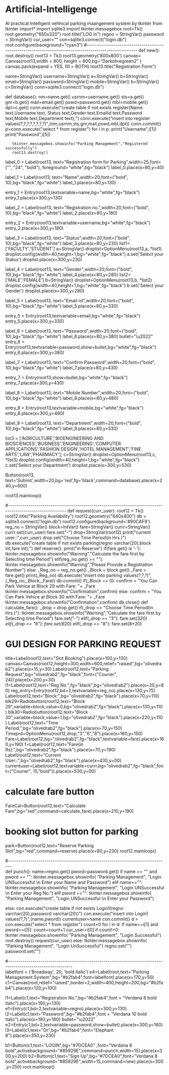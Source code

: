 # Artificial-Intelligenge
AI practical Intelligent vehhical parking maangement system by tkinter
from tkinter import*
import sqlite3
import tkinter.messagebox
root=Tk()
root.geometry("650x320")
root.title("LOG in")
regno = StringVar()
password = StringVar()
cur_user=""
con=sqlite3.connect("login.db")
root.configure(background="cyan3")
#-------------------------------------------------------------------------------------------------------
def new():
   root.destroy()
   root13 = Tk()
   root13.geometry('800x800')
   canvas= Canvas(root13,width = 800, height = 800,bg="Darkolivegreen2" )
   canvas.pack(expand = YES, fill = BOTH)
   root13.title("Registration Form")

   name=StringVar()
   username=StringVar()
   a=StringVar()
   b=StringVar()
   email=StringVar()
   password=StringVar()
   mobile=StringVar()
   b=StringVar()
   c=StringVar()
   conn=sqlite3.connect("login.db")

   def database():
       nm=name.get()
       usrnm=username.get()
       sts=a.get()
       gnr=b.get()
       mail=email.get()
       pswd=password.get()
       mbl=mobile.get()
       dpt=c.get()
       conn.execute("create table if not exists register(Name text,Username text, Status text,Gender text,Emailid text,Password text,Mobile text,Department text);")
       conn.execute("insert into register values(?,?,?,?,?,?,?,?)",(nm,usrnm,sts,gnr,mail,pswd,mbl,dpt))
       conn.commit()
       p=conn.execute("select * from register")
       for i in p:
           print("Username",i[1])
           print("Password",i[5])

       tkinter.messagebox.showinfo("Parking Management","Registered successfully")
       root13.destroy()



   label_0 = Label(root13, text="Registration form for Parking",width=25,font=("", "24", "bold"), foreground="white",bg="black")
   label_0.place(x=80,y=40)

   label_1 = Label(root13, text="Name",width=20,font=("bold", 10),bg="black",fg="white")
   label_1.place(x=80,y=130)

   entry_1 = Entry(root13,textvariable=name,bg="white",fg="black")
   entry_1.place(x=300,y=130)

   label_2 = Label(root13, text="Registration no.",width=20,font=("bold", 10),bg="black",fg="white")
   label_2.place(x=80,y=180)

   entry_2 = Entry(root13,textvariable=username,bg="white",fg="black")
   entry_2.place(x=300,y=180)

   label_3 = Label(root13, text="Status",width=20,font=("bold", 10),bg="black",fg="white")
   label_3.place(x=80,y=230)
   list1=['FACULTY','STUDENT']
   a=StringVar()
   droplist=OptionMenu(root13,a, *list1)
   droplist.config(width=40,height=1,bg="white",fg="black")
   a.set('Select your Status')
   droplist.place(x=300,y=230)                         

   label_4 = Label(root13, text="Gender",width=20,font=("bold", 10),bg="black",fg="white")
   label_4.place(x=80,y=280)
   list2=['MALE','FEMALE']
   b=StringVar()
   droplist=OptionMenu(root13,b, *list2)
   droplist.config(width=40,height=1,bg="white",fg="black")
   b.set('Select your Gender')
   droplist.place(x=300,y=280)

   label_5 = Label(root13, text="Email-id",width=20,font=("bold", 10),bg="black",fg="white")
   label_5.place(x=80,y=330)

   entry_5 = Entry(root13,textvariable=email,bg="white",fg="black")
   entry_5.place(x=300,y=330)

   label_6 = Label(root13, text="Password",width=20,font=("bold", 10),bg="black",fg="white")
   label_6.place(x=80,y=380)
   bullet="\u2022"
   entry_6 = Entry(root13,textvariable=password,show=bullet,bg="white",fg="black")
   entry_6.place(x=300,y=380)

   label_7 = Label(root13, text="Confirm Password",width=20,font=("bold", 10),bg="black",fg="white")
   label_7.place(x=80,y=430)

   entry_7 = Entry(root13,show=bullet,bg="white",fg="black")
   entry_7.place(x=300,y=430)

   label_8 = Label(root13, text="Mobile Number",width=20,font=("bold", 10),bg="black",fg="white")
   label_8.place(x=80,y=480)

   entry_8 = Entry(root13,textvariable=mobile,bg="white",fg="black")
   entry_8.place(x=300,y=480)

   label_9 = Label(root13, text="Department",width=20,font=("bold", 10),bg="black",fg="white")
   label_9.place(x=80,y=530)

   list3 = ['AGRICULTURE','BIOENGINEERING AND BIOSCIENCES','BUSINESS','ENGINEERING','COMPUTER APPLICATIONS','FASHION DESIGN','HOTEL MANAGEMENT','FINE ARTS','LAW','PHARMACY'];
   c=StringVar()
   droplist=OptionMenu(root13,c, *list3)
   droplist.config(width=40,height=1,bg="white",fg="black")
   c.set('Select your Department')
   droplist.place(x=300,y=530)

   Button(root13, text='Submit',width=20,bg='red',fg='black',command=database).place(x=240,y=600)

   root13.mainloop()



#----------------------------------------------------------------------------------------------------------
def request(curr_user):
   root12 = Tk()
   root12.title("Parking Availability")
   root12.geometry("640x400")
   db = sqlite3.connect("login.db")
   root12.configure(background='#90CAF9')
   reg_no = StringVar()
   block=IntVar()
   fare=StringVar()
   currr=StringVar()
   currr.set(curr_user)
   fare.set("-")
   drop=StringVar(root12)
   print("current user::",curr_user)
   drop.set("Choose Time Period(in Hrs.)")
   db.execute("create table if not exists parking(regno varchar(20),block int,fare int);")
   def reserve():
       print("in Reserve")
       if(fare.get() is '-'):
           tkinter.messagebox.showinfo("Warning","Calculate the fare first by Selecting time Period")
       elif(reg_no.get() == ""):
            tkinter.messagebox.showinfo("Warning","Please Provide a Registration Number")
       else:
          _Reg_no = reg_no.get()
          _Block = block.get()
          _Fare = fare.get()
          print(_Reg_no)
          db.execute("insert into parking values(?,?,?)",(_Reg_no,_Block,_Fare))
          db.commit()
          if(_Block == 0):
             confirm = "You Can Park Vehice at Block 29 with Fare: "+ _Fare
             tkinter.messagebox.showinfo("Confirmation",confirm)
          else:
             confirm = "You Can Park Vehice at Block 30 with Fare: "+ _Fare 
             tkinter.messagebox.showinfo("Confirmation",confirm)
       db.close()
   def calculate_fare():
       _drop = drop.get()
       if(_drop == "Choose Time Period(in Hrs.)"):
           tkinter.messagebox.showinfo("Warning","Calculate the fare first by Selecting time Period")
           fare.set("-")
       elif(_drop == "3"):
           fare.set(3*20)
       elif(_drop == "6"):
           fare.set(6*20)
       elif(_drop == "8"):
           fare.set(8*20)
           
   # GUI DESIGN FOR PARKING REQUEST
   title=Label(root12,text="Slot Booking").place(x=100,y=130)
   canvas=Canvas(root12,height=300,width=600,relief="raised",bg="olivedrab2").place(x=15,y=30)
   Label(root12,text="Parking Request",bg="olivedrab2",fg="black",font=("Courier", 24)).place(x=200,y=30)
   l1=Label(root12,text="Reg.No:",fg="black",bg="olivedrab2").place(x=20,y=80)
   reg_entry=Entry(root12,bd=2,textvariable=reg_no).place(x=130,y=75)
   Label(root12,text="Block:",bg="olivedrab2",fg="black").place(x=70,y=110)
   blk29=Radiobutton(root12,text="Block 29",variable=block,value=0,bg="olivedrab2",fg="black").place(x=130,y=110)
   blk30=Radiobutton(root12,text="Block 30",variable=block,value=1,bg="olivedrab2",fg="black").place(x=220,y=110)
   Label(root12,text="Time Period:",bg="olivedrab2",fg="black").place(x=70,y=150)
   Timeprd=OptionMenu(root12,drop,"3","6","8").place(x=160,y=150)
   Fare=Label(root12,bg="olivedrab2",fg="black",textvariable=fare).place(x=160,y=190)
   f=Label(root12,text="Fare(in Rs):",bg="olivedrab2",fg="black").place(x=70,y=190)
   Label(root12,text="Current User::",bg="olivedrab2",fg="black").place(x=430,y=00)
   currentuser=Label(root12,textvariable=currr,bg="olivedrab2",fg="black",font=("Courier", 15,"bold")).place(x=530,y=00)
   # calculate fare button 
   FareCal=Button(root12,text="Calculate Fare",bg="red",command=calculate_fare).place(x=210,y=190)
   # booking slot button for parking
   park=Button(root12,text="Reserve Parking Slot",bg="red",command=reserve).place(x=80,y=230)
   root12.mainloop()


#-------------------------------------------------------------------------------   
def punch():
   name=regno.get()
   pword=password.get()
   if name == "" and pword == "":
      tkinter.messagebox.showinfo( "Parking Management", "Login UNSuccessful \n Enter your Name and Password")
   elif name=="":
         tkinter.messagebox.showinfo( "Parking Management", "Login UNSuccessful \n Enter your Reg No.")
   elif pword =="":
         tkinter.messagebox.showinfo( "Parking Management", "Login UNSuccessful \n Enter your Password")
         
   else:
      con.execute("create table if not exists Login1(regno varchar(20),password varchar(20))")
      con.execute("insert into Login1 values(?,?)",(name,pword))
      currentuser=name
      con.commit()
      d = con.execute("select * from register")
      count=0
      for i in d:
         if name==i[1] and pword==i[5]:
            count=count+1
            cur_user=i[0]
      if count!=0:
         tkinter.messagebox.showinfo( "Parking Management", "Login Successful")
         root.destroy()
         request(cur_user)
      else:
         tkinter.messagebox.showinfo( "Parking Management", "Login UnSuccessful")
         regno.set("")
         password.set("")
         
#-------------------------------------------------------------------------------------------------------------               
labelfont = ('Broadway', 20, 'bold italic')
e4=Label(root,text="Parking Management System",bg="#b2fab4",font=labelfont).place(x=170,y=50)
c1=Canvas(root,relief="raised",border=2,width=400,height=200,bg="#b2fab4").place(x=120,y=100)



l1=Label(c1,text="Registration No.",bg="#b2fab4",font = "Verdana 8 bold italic").place(x=190,y=130)
e1=Entry(c1,bd=2,textvariable=regno).place(x=300,y=130)
l2=Label(c1,text="Password",bg="#b2fab4",font = "Verdana 10 bold italic").place(x=190,y=160)
bullet="\u2022"
e2=Entry(c1,bd=2,textvariable=password,show=bullet).place(x=300,y=160)
l3=Label(c1,text="Or",bg="#b2fab4",font="Elephant 8").place(x=350,y=230)

   
   

b1=Button(c1,text="LOGIN",bg="#7DCEA0" ,font="Verdana 8 bold",activebackground="#85929E",command=punch,width=15).place(x=300,y=200)
b2=Button(c1,text="Sign Up",bg="#7DCEA0",font="Verdana 8 bold",activebackground="#85929E",width=15,command=new).place(x=300,y=250)
root.mainloop()
